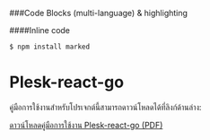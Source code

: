 ###Code Blocks (multi-language) & highlighting
                
####Inline code

`$ npm install marked`
# Plesk-react-go

   คู่มือการใช้งานสำหรับโปรเจกต์นี้สามารถดาวน์โหลดได้ที่ลิงก์ด้านล่าง:
   
   [ดาวน์โหลดคู่มือการใช้งาน Plesk-react-go (PDF)](https://github.com/aommine/my-react-app/blob/main/%E0%B8%84%E0%B8%B9%E0%B9%88%E0%B8%A1%E0%B8%B7%E0%B8%AD%E0%B8%81%E0%B8%B2%E0%B8%A3%E0%B9%83%E0%B8%8A%E0%B9%89%E0%B8%87%E0%B8%B2%E0%B8%99%20Plesk-react-go.pdf)

